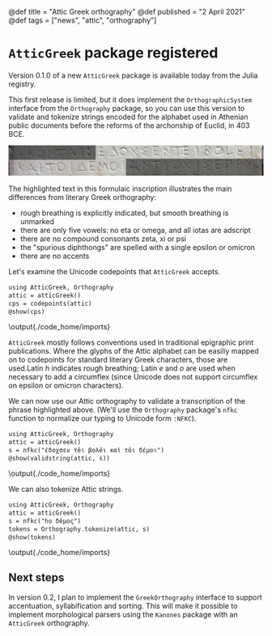 @def title = "Attic Greek orthography"
@def published = "2 April 2021"
@def tags = ["news", "attic", "orthography"]

# `AtticGreek` package registered

Version 0.1.0 of a new `AtticGreek` package is available today from the Julia registry.

This first release is limited, but it does implement the `OrthographicSystem` interface from the `Orthography` package, so you can use this version to validate and tokenize strings encoded for the alphabet used in Athenian public documents before the reforms of the archonship of Euclid, in 403 BCE.


![decree](/assets/decree-masked.png)

The highlighted text in this formulaic inscription illustrates the main differences from literary Greek orthography:

- rough breathing is explicitly indicated, but smooth breathing is unmarked
- there are only five vowels: no eta or omega, and all iotas are adscript
- there are no compound consonants zeta, xi or psi
- the "spurious diphthongs" are spelled with a single epsilon or omicron
- there are no accents



Let's examine the Unicode codepoints that `AtticGreek` accepts.


```julia:./code_home/imports
using AtticGreek, Orthography
attic = atticGreek()
cps = codepoints(attic)
@show(cps)
```

\output{./code_home/imports}

`AtticGreek` mostly follows conventions used in traditional epigraphic print publications. Where the glyphs of the Attic alphabet can be easiliy mapped on to codepoints for standard literary Greek characters, those are used.Latin *h* indicates rough breathing; Latin *e* and *o* are used when necessary to add a circumflex (since Unicode does not support circumflex on epsilon or omicron characters).


We can now use our Attic orthography to validate a transcription of the phrase highlighted above.  (We'll use the `Orthography` package's `nfkc` function to normalize our typing to Unicode form `:NFKC`).

```julia:./code_home/imports
using AtticGreek, Orthography
attic = atticGreek()
s = nfkc("έδοχσεν τêι βολêι καὶ τôι δέμοι")
@show(validstring(attic, s))
```
\output{./code_home/imports}

We can also tokenize Attic strings.

```julia:./code_home/imports
using AtticGreek, Orthography
attic = atticGreek()
s = nfkc("hο δêμος")
tokens = Orthography.tokenize(attic, s)
@show(tokens)
```
\output{./code_home/imports}


## Next steps

In version 0.2, I plan to implement the `GreekOrthography` interface to support accentuation, syllabification and sorting.  This will make it possible to implement morphological parsers using the `Kanones` package with an `AtticGreek` orthography. 